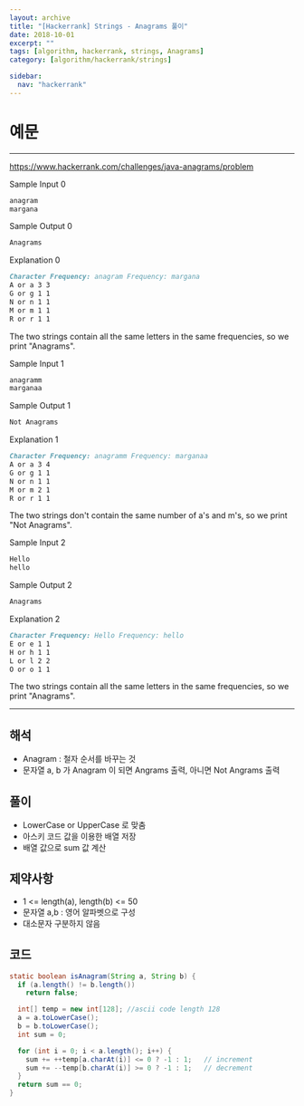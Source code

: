 ```yaml
---
layout: archive
title: "[Hackerrank] Strings - Anagrams 풀이"
date: 2018-10-01
excerpt: ""
tags: [algorithm, hackerrank, strings, Anagrams]
category: [algorithm/hackerrank/strings]

sidebar:
  nav: "hackerrank"
---
```


# 예문

---

<https://www.hackerrank.com/challenges/java-anagrams/problem>

Sample Input 0

```markdown
anagram
margana
```

Sample Output 0

```markdown
Anagrams
```

Explanation 0

```markdown
Character Frequency: anagram Frequency: margana
A or a 3 3
G or g 1 1
N or n 1 1
M or m 1 1
R or r 1 1
```

The two strings contain all the same letters in the same frequencies, so we print "Anagrams".

Sample Input 1

```markdown
anagramm
marganaa
```

Sample Output 1

```markdown
Not Anagrams
```

Explanation 1

```markdown
Character Frequency: anagramm Frequency: marganaa
A or a 3 4
G or g 1 1
N or n 1 1
M or m 2 1
R or r 1 1
```

The two strings don't contain the same number of a's and m's, so we print "Not Anagrams".

Sample Input 2

```markdown
Hello
hello
```

Sample Output 2

```markdown
Anagrams
```

Explanation 2

```markdown
Character Frequency: Hello Frequency: hello
E or e 1 1
H or h 1 1
L or l 2 2
O or o 1 1
```

The two strings contain all the same letters in the same frequencies, so we print "Anagrams".

---

## 해석

- Anagram : 철자 순서를 바꾸는 것
- 문자열 a, b 가 Anagram 이 되면 Angrams 출력, 아니면 Not Angrams 출력

## 풀이

- LowerCase or UpperCase 로 맞춤
- 아스키 코드 값을 이용한 배열 저장
- 배열 값으로 sum 값 계산

## 제약사항

- 1 <= length(a), length(b) <= 50
- 문자열 a,b : 영어 알파벳으로 구성
- 대소문자 구분하지 않음

## 코드

```java
static boolean isAnagram(String a, String b) {
  if (a.length() != b.length())
    return false;

  int[] temp = new int[128]; //ascii code length 128
  a = a.toLowerCase();
  b = b.toLowerCase();
  int sum = 0;

  for (int i = 0; i < a.length(); i++) {
    sum += ++temp[a.charAt(i)] <= 0 ? -1 : 1;   // increment
    sum += --temp[b.charAt(i)] >= 0 ? -1 : 1;   // decrement
  }
  return sum == 0;
}
```
